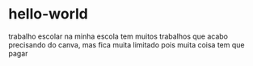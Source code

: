 # hello-world
trabalho escolar 
na minha escola tem muitos trabalhos que acabo precisando do canva, mas fica muita limitado pois muita coisa tem que pagar
